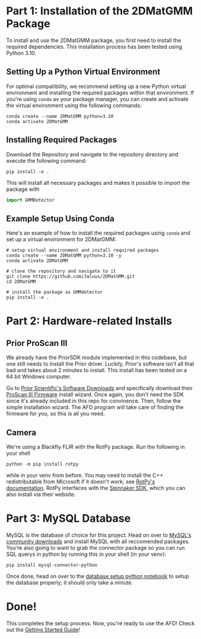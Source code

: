 # Part 1: Installation of the 2DMatGMM Package

To install and use the 2DMatGMM package, you first need to install the required dependencies. This installation process has been tested using Python 3.10.

## Setting Up a Python Virtual Environment

For optimal compatibility, we recommend setting up a new Python virtual environment and installing the required packages within that environment. If you're using `conda` as your package manager, you can create and activate the virtual environment using the following commands:

```shell
conda create --name 2DMatGMM python=3.10
conda activate 2DMatGMM
```

## Installing Required Packages

Download the Repository and navigate to the repository directory and execute the following command:

```shell
pip install -e .
```

This will install all necessary packages and makes it possible to import the package with

```python
import GMMDetector
```


## Example Setup Using Conda

Here's an example of how to install the required packages using `conda` and set up a virtual environment for 2DMatGMM:

```shell
# setup virtual environment and install required packages
conda create --name 2DMatGMM python=3.10 -y
conda activate 2DMatGMM

# clone the repository and navigate to it
git clone https://github.com/Jaluus/2DMatGMM.git
cd 2DMatGMM

# install the package as GMMdetector
pip install -e .
```
# Part 2: Hardware-related Installs

## Prior ProScan III

We already have the PriorSDK module implemented in this codebase, but one still needs to install the Prior driver. Luckily, Prior's software isn't all that bad and takes about 2 minutes to install. This install has been tested on a 64 bit Windows computer.

Go to [Prior Scientific's Software Downloads](https://www.prior.com/download-category/software) and specifically download their [ProScan III Firmware](https://www.prior.com/wp-content/themes/prior-scientific/download.php?file=512) install wizard. Once again, you don't need the SDK since it's already included in this repo for convinence. Then, follow the simple installation wizard. The AFD program will take care of finding the firmware for you, so this is all you need.

## Camera

We're using a Blackfly FLIR with the RotPy package. Run the following in your shell
```shell
python -m pip install rotpy
```
while in your venv from before. You may need to install the C++ redistributable from Microsoft if it doesn't work; see [RotPy's documentation](https://matham.github.io/rotpy/README.html). RotPy interfaces with the [Spinnaker SDK](https://www.flir.com/support-center/iis/machine-vision/downloads/spinnaker-sdk-download/spinnaker-sdk--download-files/#anchor1), which you can also install via their website.

# Part 3: MySQL Database

MySQL is the database of choice for this project. Head on over to [MySQL's community downloads](https://dev.mysql.com/downloads/installer/) and install MySQL with all reccomended packages. You're also going to want to grab the connector package so you can run SQL querys in python by running this in your shell (in your venv):

```shell
pip install mysql-connector-python
```

Once done, head on over to the [database setup python notebook](./DBSETUP.ipynb) to setup the database properly; it should only take a minute.

# Done!

This completes the setup process. Now, you're ready to use the AFD!
Check out the [Getting Started Guide](./GETTING_STARTED.md)!